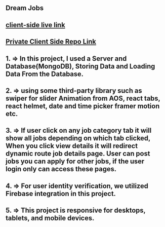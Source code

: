 ## Dream Jobs

## [client-side live link](https://jobs-platform-client.web.app)

## [ Private Client Side Repo Link](https://github.com/Porgramming-Hero-web-course/b8a11-client-side-mahsin2004)

## 1. => In this project, I used a Server and Database(MongoDB), Storing Data and Loading Data From the Database.
## 2. => using some third-party library such as swiper for slider Animation from AOS, react tabs, react helmet, date and time picker framer motion etc.
## 3. => If user click on any job category tab it will show all jobs depending on which tab clicked, When you click view details it will redirect dynamic route job details page. User can post jobs you can apply for other jobs, if the user login only can access these pages.
## 4. => For user identity verification, we utilized Firebase integration in this project.
## 5. => This project is responsive for desktops, tablets, and mobile devices. 